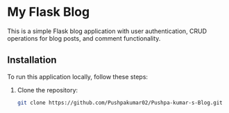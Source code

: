# My Flask Blog

This is a simple Flask blog application with user authentication, CRUD operations for blog posts, and comment functionality.

## Installation

To run this application locally, follow these steps:

1. Clone the repository:

   ```bash
   git clone https://github.com/Pushpakumar02/Pushpa-kumar-s-Blog.git

